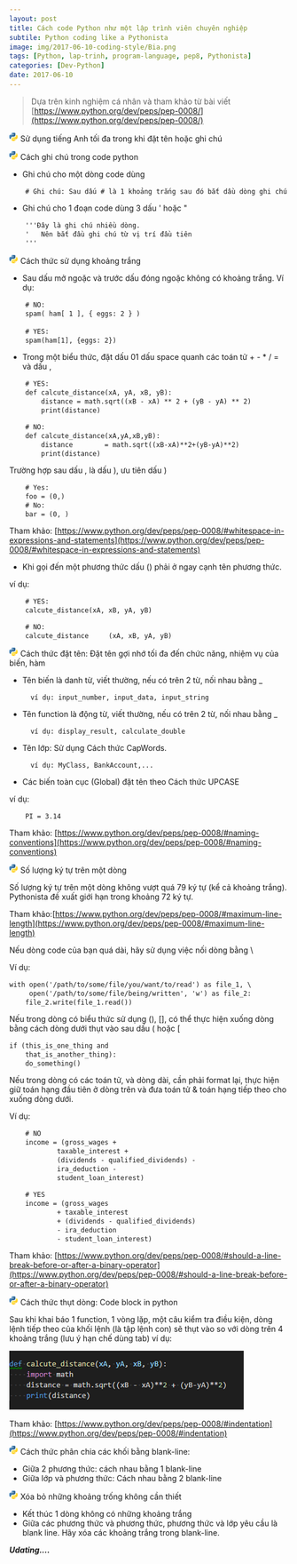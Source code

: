 ```yaml
---
layout: post
title: Cách code Python như một lập trình viên chuyên nghiệp
subtile: Python coding like a Pythonista
image: img/2017-06-10-coding-style/Bia.png
tags: [Python, lap-trinh, program-language, pep8, Pythonista]
categories: [Dev-Python]
date: 2017-06-10
---
```


>Dựa trên kinh nghiệm cá nhân và tham khảo từ bài viết [https://www.python.org/dev/peps/pep-0008/](https://www.python.org/dev/peps/pep-0008/)

![codeblock](/img/2017-06-10-coding-style/python.ico) Sử dụng tiếng Anh tối đa trong khi đặt tên hoặc ghi chú

![codeblock](/img/2017-06-10-coding-style/python.ico) Cách ghi chú trong code python
- Ghi chú cho một dòng code dùng 

```
    # Ghi chú: Sau dấu # là 1 khoảng trắng sau đó bắt dầu dòng ghi chú
```

- Ghi chú cho 1 đoạn code dùng 3 dấu ' hoặc "

```
    '''Đây là ghi chú nhiều dòng.
    '   Nên bắt đầu ghi chú từ vị trí đầu tiên
    '''
```

![codeblock](/img/2017-06-10-coding-style/python.ico) Cách thức sử dụng khoảng trắng

- Sau dấu mở ngoặc và trước dấu đóng ngoặc không có khoảng trắng.
Ví dụ:

```
    # NO: 
    spam( ham[ 1 ], { eggs: 2 } )

    # YES:
    spam(ham[1], {eggs: 2})
```

- Trong một biểu thức, đặt dấu 01 dấu space quanh các toán tử + - * / = và dấu , 

```
    # YES:
    def calcute_distance(xA, yA, xB, yB):
        distance = math.sqrt((xB - xA) ** 2 + (yB - yA) ** 2)
        print(distance)
```

```
    # NO:
    def calcute_distance(xA,yA,xB,yB):
        distance        = math.sqrt((xB-xA)**2+(yB-yA)**2)
        print(distance)
```

Trường hợp sau dấu , là dấu ), ưu tiên dấu )

```
    # Yes: 
    foo = (0,)
    # No:
    bar = (0, )
```

Tham khảo: [https://www.python.org/dev/peps/pep-0008/#whitespace-in-expressions-and-statements](https://www.python.org/dev/peps/pep-0008/#whitespace-in-expressions-and-statements)

- Khi gọi đến một phương thức dấu () phải ở ngay cạnh tên phương thức.

ví dụ:

```
    # YES:
    calcute_distance(xA, xB, yA, yB)
```

```
    # NO:
    calcute_distance     (xA, xB, yA, yB)
```

![codeblock](/img/2017-06-10-coding-style/python.ico) Cách thức đặt tên: 
Đặt tên gợi nhớ tối đa đến chức năng, nhiệm vụ của biến, hàm

- Tên biến là danh từ, viết thường, nếu có trên 2 từ, nối nhau bằng _
        
        ví dụ: input_number, input_data, input_string

- Tên function là động từ, viết thường, nếu có trên 2 từ, nối nhau bằng _
        
        ví dụ: display_result, calculate_double
- Tên lớp: Sử dụng Cách thức CapWords. 
        
        ví dụ: MyClass, BankAccount,...

- Các biến toàn cục (Global) đặt tên theo Cách thức UPCASE

ví dụ: 

```
    PI = 3.14
```

Tham khảo:  [https://www.python.org/dev/peps/pep-0008/#naming-conventions](https://www.python.org/dev/peps/pep-0008/#naming-conventions)

![codeblock](/img/2017-06-10-coding-style/python.ico) Số lượng ký tự trên một dòng

Số lượng ký tự trên một dòng không vượt quá 79 ký tự (kể cả khoảng trắng). Pythonista đề xuất giới hạn trong khoảng 72 ký tự.


Tham khảo:[https://www.python.org/dev/peps/pep-0008/#maximum-line-length](https://www.python.org/dev/peps/pep-0008/#maximum-line-length)

Nếu dòng code của bạn quá dài, hãy sử dụng việc nối dòng bằng \

Ví dụ: 
```
with open('/path/to/some/file/you/want/to/read') as file_1, \
     open('/path/to/some/file/being/written', 'w') as file_2:
    file_2.write(file_1.read())
```

Nếu trong dòng có biểu thức sử dụng (), [], có thể thực hiện xuống dòng bằng cách dòng dưới thụt vào sau dấu ( hoặc [

```
if (this_is_one_thing and
    that_is_another_thing):
    do_something()
```

Nếu trong dòng có các toán tử, và dòng dài, cần phải format lại, thực hiện giữ toán hạng đầu tiên ở dòng trên và đưa toán tử & toán hạng tiếp theo cho xuống dòng dưới.

Ví dụ: 
```
    # NO
    income = (gross_wages +
            taxable_interest +
            (dividends - qualified_dividends) -
            ira_deduction -
            student_loan_interest)
```

```
    # YES
    income = (gross_wages
            + taxable_interest
            + (dividends - qualified_dividends)
            - ira_deduction
            - student_loan_interest)
```
Tham khảo: [https://www.python.org/dev/peps/pep-0008/#should-a-line-break-before-or-after-a-binary-operator](https://www.python.org/dev/peps/pep-0008/#should-a-line-break-before-or-after-a-binary-operator)

![codeblock](/img/2017-06-10-coding-style/python.ico) Cách thức thụt dòng: Code block in python

Sau khi khai báo 1 function, 1 vòng lặp, một câu kiểm tra điều kiện, dòng lệnh tiếp theo của khối lệnh (là tập lệnh con) sẽ thụt vào so với dòng trên 4 khoảng trắng (lưu ý hạn chế dùng tab)
ví dụ:

![codeblock](/img/2017-06-10-coding-style/coding_block.png)

Tham khảo: 
[https://www.python.org/dev/peps/pep-0008/#indentation](https://www.python.org/dev/peps/pep-0008/#indentation)

![codeblock](/img/2017-06-10-coding-style/python.ico) Cách thức phân chia các khối bằng blank-line:

- Giữa 2 phương thức: cách nhau bằng 1 blank-line
- Giữa lớp và phương thức: Cách nhau bằng 2 blank-line



![codeblock](/img/2017-06-10-coding-style/python.ico) Xóa bỏ những khoảng trống không cần thiết
- Kết thúc 1 dòng không có những khoảng trắng
- Giữa các phương thức và phương thức, phương thức và lớp yêu cầu là blank line. Hãy xóa các khoảng trắng trong blank-line.


**_Udating...._**
